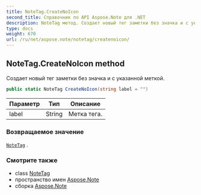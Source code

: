 ```yaml
---
title: NoteTag.CreateNoIcon
second_title: Справочник по API Aspose.Note для .NET
description: NoteTag метод. Создает новый тег заметки без значка и с указанной меткой.
type: docs
weight: 670
url: /ru/net/aspose.note/notetag/createnoicon/
---
```

## NoteTag.CreateNoIcon method

Создает новый тег заметки без значка и с указанной меткой.

```csharp
public static NoteTag CreateNoIcon(string label = "")
```

| Параметр | Тип | Описание |
| --- | --- | --- |
| label | String | Метка тега. |

### Возвращаемое значение

[`NoteTag`](../) .

### Смотрите также

* class [NoteTag](../)
* пространство имен [Aspose.Note](../../notetag/)
* сборка [Aspose.Note](../../../)



